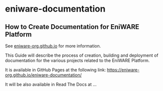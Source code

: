 # eniware-documentation
<h2>How to Create Documentation for EniWARE Platform</h2>

 See <a href="https://eniware-org.github.io/eniware-network/" rel="nofollow">eniware-org.github.io</a> for more information.

This Guide will describe the process of creation, building and deployment of documentation for the various projects related to the EniWARE Platform.

It is available in GitHub Pages at the following link: <a href="https://eniware-org.github.io/eniware-documentation/" rel="nofollow">https://eniware-org.github.io/eniware-documentation/</a>

It will be also available in Read The Docs at ...
